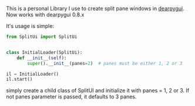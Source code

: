 This is a personal Library I use to create split pane windows in [dearpygui](https://github.com/hoffstadt/DearPyGui).
Now works with dearpygui 0.8.x

It's usage is simple:
```python
from SplitUi import SplitUi


class InitialLoader(SplitUi):
    def __init__(self):
        super().__init__(panes=2)  # panes must be either 1, 2 or 3

il = InitialLoader()
il.start()
```

simply create a child class of SplitUI and initialize it with panes = 1, 2 or 3.
If not panes parameter is passed, it defaults to 3 panes.
